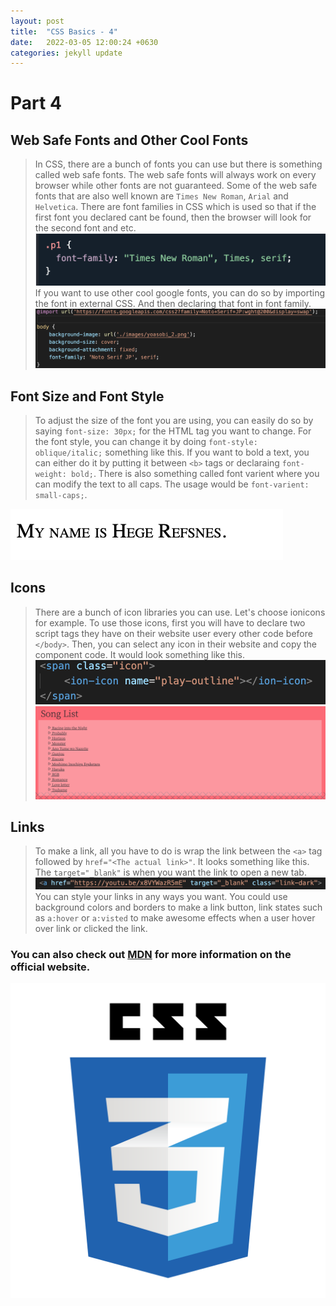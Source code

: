 ```yaml
---
layout: post
title:  "CSS Basics - 4"
date:   2022-03-05 12:00:24 +0630
categories: jekyll update
---
```

# Part 4

## Web Safe Fonts and Other Cool Fonts 
> In CSS, there are a bunch of fonts you can use but there is something called web safe fonts. The web safe fonts will always work on every browser while other fonts are not guaranteed. Some of the web safe fonts that are also well known are `Times New Roman`, `Arial` and `Helvetica`. There are font families in CSS which is used so that if the first font you declared cant be found, then the browser will look for the second font and etc. 
![CSS_fontFamily](/assets/images/CSS_fontFamily.png "CSS Font Family") 
If you want to use other cool google fonts, you can do so by importing the font in external CSS. And then declaring that font in font family.
![CSS_googleFonts](/assets/images/CSS_googleFonts.png "CSS Google Fonts") 

## Font Size and Font Style
> To adjust the size of the font you are using, you can easily do so by saying `font-size: 30px;` for the HTML tag you want to change. For the font style, you can change it by doing `font-style: oblique/italic;` something like this. If you want to bold a text, you can either do it by putting it between `<b>` tags or declaraing `font-weight: bold;`. There is also something called font varient where you can modify the text to all caps. The usage would be `font-varient: small-caps;`. 

![CSS_fontVarient](/assets/images/CSS_fontVarient.png "CSS Font Varient") 

## Icons
> There are a bunch of icon libraries you can use. Let's choose ionicons for example. To use those icons, first you will have to declare two script tags they have on their website user every other code before `</body>`. Then, you can select any icon in their website and copy the component code. It would look something like this. 
![CSS_icons1](/assets/images/CSS_icons1.png "CSS Icons 1")
![CSS_icons2](/assets/images/CSS_icons2.png "CSS Icons 2")

## Links
> To make a link, all you have to do is wrap the link between the `<a>` tag followed by `href="<The actual link>"`. It looks something like this. The `target="_blank"` is when you want the link to open a new tab. 
![CSS_links](/assets/images/CSS_links.png "CSS Links") 
You can style your links in any ways you want. You could use background colors and borders to make a link button, link states such as `a:hover` or `a:visted` to make awesome effects when a user hover over link or clicked the link. 

### You can also check out [MDN][MDN] for more information on the official website.
![css_logo](/assets/images/css_logo.png "logo")


[MDN]: https://developer.mozilla.org/en-US/docs/Learn/Getting_started_with_the_web/CSS_basics